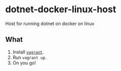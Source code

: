 # dotnet-docker-linux-host

Host for running dotnet on docker on linux

## What

1. Install [`vagrant`](https://www.vagrantup.com/intro/getting-started/install.html#installing-vagrant).
1. Run `vagrant up`.
1. On you go!
